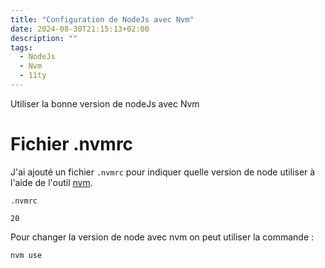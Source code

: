 ```yaml
---
title: "Configuration de NodeJs avec Nvm"
date: 2024-08-30T21:15:13+02:00
description: ""
tags:
  - NodeJs
  - Nvm
  - 11ty
---
```


Utiliser la bonne version de nodeJs avec Nvm

# Fichier .nvmrc

J'ai ajouté un fichier `.nvmrc` pour indiquer quelle version de node utiliser à l'aide de l'outil [nvm](https://github.com/nvm-sh/nvm).

`.nvmrc`

```
20
```

Pour changer la version de node avec nvm on peut utiliser la commande :

```shell
nvm use
```
